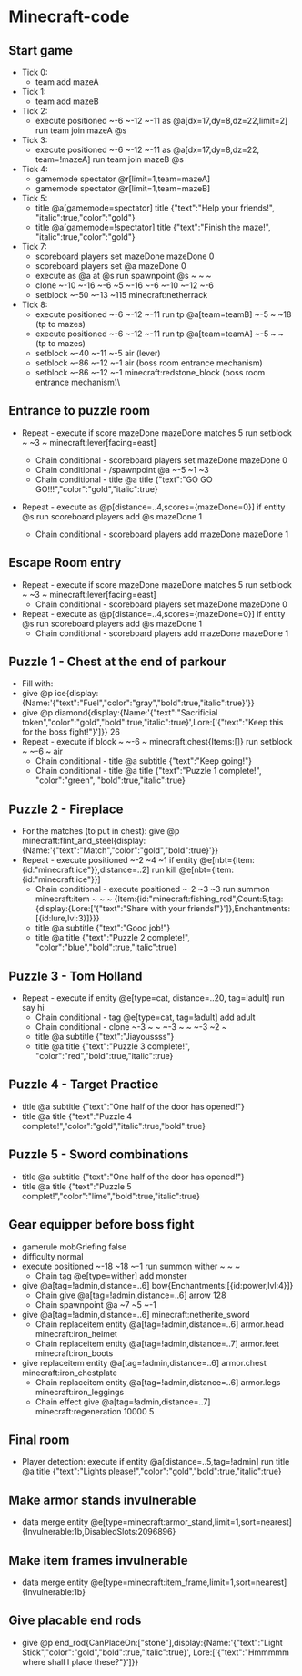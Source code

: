 # Minecraft-code

## Start game
- Tick 0: 
  - team add mazeA
- Tick 1: 
  - team add mazeB
- Tick 2:
  - execute positioned ~-6 ~-12 ~-11 as @a[dx=17,dy=8,dz=22,limit=2] run team join mazeA @s
- Tick 3:
  - execute positioned ~-6 ~-12 ~-11 as @a[dx=17,dy=8,dz=22, team=!mazeA] run team join mazeB @s
- Tick 4:
  - gamemode spectator @r[limit=1,team=mazeA] 
  - gamemode spectator @r[limit=1,team=mazeB] 
- Tick 5:
  - title @a[gamemode=spectator] title {"text":"Help your friends!", "italic":true,"color":"gold"}
  - title @a[gamemode=!spectator] title {"text":"Finish the maze!", "italic":true,"color":"gold"}
- Tick 7:
  - scoreboard players set mazeDone mazeDone 0
  - scoreboard players set @a mazeDone 0
  - execute as @a at @s run spawnpoint @s ~ ~ ~
  - clone ~-10 ~-16 ~-6 ~5 ~-16 ~-6 ~-10 ~-12 ~-6 
  - setblock ~-50 ~-13 ~115 minecraft:netherrack
- Tick 8:
  - execute positioned ~-6 ~-12 ~-11 run tp @a[team=teamB] ~-5 ~ ~18 (tp to mazes)
  - execute positioned ~-6 ~-12 ~-11 run tp @a[team=teamA] ~-5 ~ ~   (tp to mazes)
  - setblock ~-40 ~-11 ~-5 air (lever)
  - setblock ~-86 ~-12 ~-1 air (boss room entrance mechanism)
  - setblock ~-86 ~-12 ~-1 minecraft:redstone_block (boss room entrance mechanism)\
  
## Entrance to puzzle room
- Repeat - execute if score mazeDone mazeDone matches 5 run setblock ~ ~3 ~ minecraft:lever[facing=east]
  - Chain conditional - scoreboard players set mazeDone mazeDone 0
  - Chain conditional - /spawnpoint @a ~-5 ~1 ~3
  - Chain conditional - title @a title {"text":"GO GO GO!!!","color":"gold","italic":true}

- Repeat - execute as @p[distance=..4,scores={mazeDone=0}] if entity @s run scoreboard players add @s mazeDone 1
  - Chain conditional - scoreboard players add mazeDone mazeDone 1
  
  
## Escape Room entry
- Repeat - execute if score mazeDone mazeDone matches 5 run setblock ~ ~3 ~ minecraft:lever[facing=east]
  - Chain conditional - scoreboard players set mazeDone mazeDone 0  
- Repeat - execute as @p[distance=..4,scores={mazeDone=0}] if entity @s run scoreboard players add @s mazeDone 1
  - Chain conditional - scoreboard players add mazeDone mazeDone 1

## Puzzle 1 - Chest at the end of parkour
- Fill with:
- give @p ice{display:{Name:'{"text":"Fuel","color":"gray","bold":true,"italic":true}'}}
- give @p diamond{display:{Name:'{"text":"Sacrificial token","color":"gold","bold":true,"italic":true}',Lore:['{"text":"Keep this for the boss fight!"}']}} 26 
- Repeat - execute if block ~ ~-6 ~ minecraft:chest{Items:[]} run setblock ~ ~-6 ~ air
  - Chain conditional - title @a subtitle {"text":"Keep going!"}
  - Chain conditional - title @a title {"text":"Puzzle 1 complete!", "color":"green", "bold":true,"italic":true}

## Puzzle 2 - Fireplace
- For the matches (to put in chest): give @p minecraft:flint_and_steel{display:{Name:'{"text":"Match","color":"gold","bold":true}'}}
- Repeat - execute positioned ~-2 ~4 ~1 if entity @e[nbt={Item:{id:"minecraft:ice"}},distance=..2] run kill @e[nbt={Item:{id:"minecraft:ice"}}]
  - Chain conditional - execute positioned ~-2 ~3 ~3 run summon minecraft:item ~ ~ ~ {Item:{id:"minecraft:fishing_rod",Count:5,tag:{display:{Lore:['{"text":"Share with your friends!"}']},Enchantments:[{id:lure,lvl:3}]}}}
  - title @a subtitle {"text":"Good job!"}
  - title @a title {"text":"Puzzle 2 complete!", "color":"blue","bold":true,"italic":true}
  
## Puzzle 3 - Tom Holland
- Repeat - execute if entity @e[type=cat, distance=..20, tag=!adult] run say hi
  - Chain conditional - tag @e[type=cat, tag=!adult] add adult
  - Chain conditional - clone ~-3 ~ ~ ~-3 ~ ~ ~-3 ~2 ~
  - title @a subtitle {"text":"Jiayoussss"}
  - title @a title {"text":"Puzzle 3 complete!", "color":"red","bold":true,"italic":true}
  
## Puzzle 4 - Target Practice
- title @a subtitle {"text":"One half of the door has opened!"}
- title @a title {"text":"Puzzle 4 complete!","color":"gold","italic":true,"bold":true}

## Puzzle 5 - Sword combinations
- title @a subtitle {"text":"One half of the door has opened!"}
- title @a title {"text":"Puzzle 5 complet!","color":"lime","bold":true,"italic":true}

## Gear equipper before boss fight
- gamerule mobGriefing false
- difficulty normal
- execute positioned ~-18 ~18 ~-1 run summon wither ~ ~ ~
  - Chain tag @e[type=wither] add monster
- give @a[tag=!admin,distance=..6] bow{Enchantments:[{id:power,lvl:4}]}
  - Chain give @a[tag=!admin,distance=..6] arrow 128
  - Chain spawnpoint @a ~7 ~5 ~-1
- give @a[tag=!admin,distance=..6] minecraft:netherite_sword
  - Chain replaceitem entity @a[tag=!admin,distance=..6] armor.head minecraft:iron_helmet
  - Chain replaceitem entity @a[tag=!admin,distance=..7] armor.feet minecraft:iron_boots
- give replaceitem entity @a[tag=!admin,distance=..6] armor.chest minecraft:iron_chestplate
  - Chain replaceitem entity @a[tag=!admin,distance=..6] armor.legs minecraft:iron_leggings
  - Chain effect give @a[tag=!admin,distance=..7] minecraft:regeneration 10000 5
  
## Final room
- Player detection: execute if entity @a[distance=..5,tag=!admin] run title @a title {"text":"Lights please!","color":"gold","bold":true,"italic":true}

## Make armor stands invulnerable
- data merge entity @e[type=minecraft:armor_stand,limit=1,sort=nearest] {Invulnerable:1b,DisabledSlots:2096896}

## Make item frames invulnerable
- data merge entity @e[type=minecraft:item_frame,limit=1,sort=nearest] {Invulnerable:1b}

## Give placable end rods
- give @p end_rod{CanPlaceOn:["stone"],display:{Name:'{"text":"Light Stick","color":"gold","bold":true,"italic":true}', Lore:['{"text":"Hmmmmm where shall I place these?"}']}}

